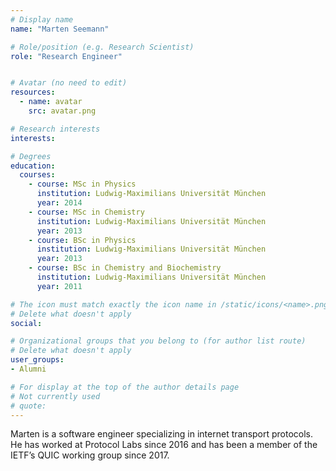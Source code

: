 ```yaml
---
# Display name
name: "Marten Seemann"

# Role/position (e.g. Research Scientist)
role: "Research Engineer"


# Avatar (no need to edit)
resources:
  - name: avatar
    src: avatar.png

# Research interests
interests:

# Degrees
education:
  courses:
    - course: MSc in Physics
      institution: Ludwig-Maximilians Universität München
      year: 2014
    - course: MSc in Chemistry
      institution: Ludwig-Maximilians Universität München
      year: 2013
    - course: BSc in Physics
      institution: Ludwig-Maximilians Universität München
      year: 2013
    - course: BSc in Chemistry and Biochemistry
      institution: Ludwig-Maximilians Universität München
      year: 2011

# The icon must match exactly the icon name in /static/icons/<name>.png
# Delete what doesn't apply
social:

# Organizational groups that you belong to (for author list route)
# Delete what doesn't apply
user_groups:
- Alumni

# For display at the top of the author details page
# Not currently used
# quote:
---
```


Marten is a software engineer specializing in internet transport protocols. He has worked at Protocol Labs since 2016 and has been a member of the IETF’s QUIC working group since 2017.
